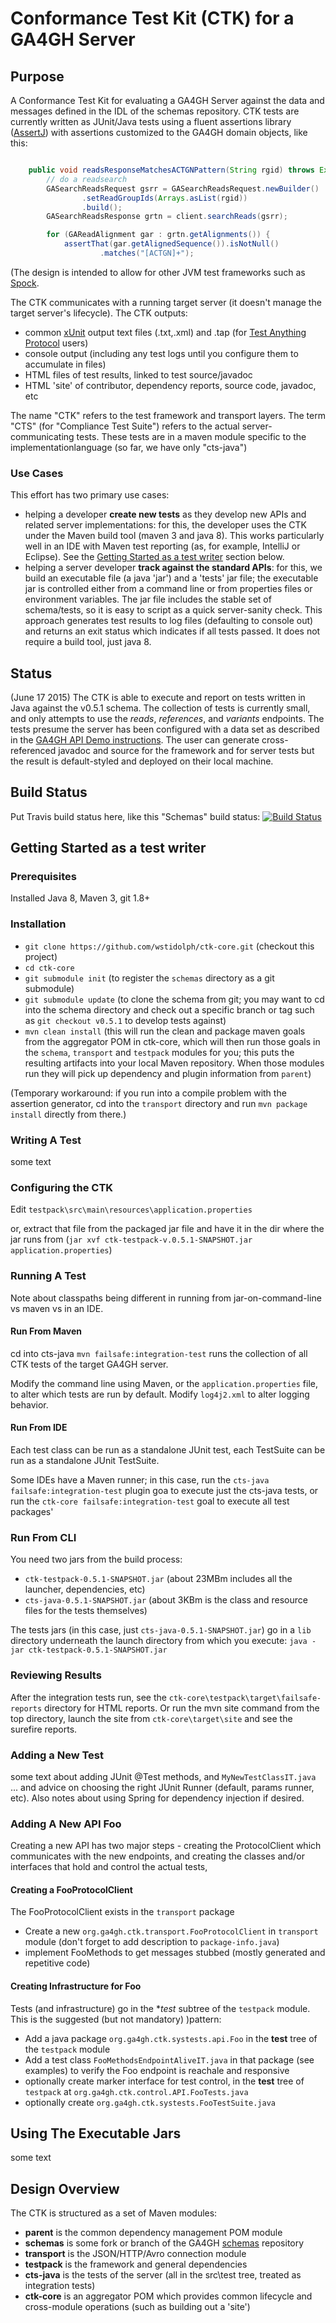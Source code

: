# Conformance Test Kit (CTK) for a GA4GH Server
## Purpose
A Conformance Test Kit for evaluating a GA4GH Server against the data and messages defined
in the IDL of the schemas repository. CTK tests are currently written as JUnit/Java tests using a
fluent assertions library ([AssertJ](http://joel-costigliola.github.io/assertj/)) with assertions
customized to the GA4GH domain objects, like this:

```java

    public void readsResponseMatchesACTGNPattern(String rgid) throws Exception {
        // do a readsearch
        GASearchReadsRequest gsrr = GASearchReadsRequest.newBuilder()
                .setReadGroupIds(Arrays.asList(rgid))
                .build();
        GASearchReadsResponse grtn = client.searchReads(gsrr);

        for (GAReadAlignment gar : grtn.getAlignments()) {
            assertThat(gar.getAlignedSequence()).isNotNull()
                    .matches("[ACTGN]+");
```

(The design is intended to allow for other JVM test frameworks such as [Spock](https://code.google.com/p/spock/).

The CTK communicates with a running target server (it doesn't manage the target server's lifecycle). The CTK outputs:

- common [xUnit]() output text files (.txt,.xml) and .tap (for [Test Anything Protocol](https://testanything.org/) users)
- console output (including any test logs until you configure them to accumulate in files)
- HTML files of test results, linked to test source/javadoc
- HTML 'site' of contributor, dependency reports, source code, javadoc, etc


The name "CTK" refers to the test framework and transport layers.
The term "CTS" (for "Compliance Test Suite") refers to the actual server-communicating tests. These tests are in
a maven module specific to the implementationlanguage (so far, we have only "cts-java")

### Use Cases
This effort has two primary use cases:

- helping a developer **create new tests** as they develop new APIs and related server implementations: for this,
the developer uses the CTK under the Maven build tool (maven 3 and java 8). This works particularly well in an IDE
with Maven test reporting (as, for example, IntelliJ or Eclipse). See the
 [Getting Started as a test writer](##getting-started-as-a-test-writer) section below.
- helping a server developer **track against the standard APIs**: for this, we build an executable file (a java 'jar')
and a 'tests' jar file; the executable jar is controlled either from a command line or from properties files or
environment variables. The jar file includes the stable set of schema/tests, so it is easy to script as a quick
server-sanity check. This approach generates test results to log files (defaulting to console out) and returns an
exit status which indicates if all tests passed. It does not require a build tool, just java 8.

## Status
(June 17 2015) The CTK is able to execute and report on tests written in Java against the v0.5.1 schema. The collection of tests is currently small, and only attempts to use the *reads*, *references*, and *variants* endpoints.
The tests presume the server has been configured with a data set as described in the
[GA4GH API Demo instructions](http://ga4gh-reference-implementation.readthedocs.org/en/stable/demo.html). The user can generate cross-referenced
javadoc and source for the framework and for server tests but the result is default-styled and deployed on their local
machine.

## Build Status
Put Travis build status here, like this "Schemas" build status:
[![Build Status](https://travis-ci.org/ga4gh/schemas.svg?branch=master)](https://travis-ci.org/ga4gh/schemas)

## Getting Started as a test writer

### Prerequisites
Installed Java 8, Maven 3, git 1.8+

### Installation

- `git clone https://github.com/wstidolph/ctk-core.git` (checkout this project)
- `cd ctk-core`
- `git submodule init` (to register the `schemas` directory as a git submodule)
- `git submodule update` (to clone the schema from git; you may want to cd into the schema directory and check out a specific branch or tag such as `git checkout v0.5.1` to develop tests against)
- `mvn clean install` (this will run the clean and package maven goals from the aggregator POM in ctk-core, which will then run those goals in the `schema`, `transport` and `testpack` modules for you; this puts the resulting artifacts into your local Maven repository. When those modules run they will pick up dependency and plugin information from `parent`)

(Temporary workaround: if you run into a compile problem with the assertion generator,
cd into the `transport` directory and run `mvn package install` directly from there.)

### Writing A Test

some text

### Configuring the CTK

Edit `testpack\src\main\resources\application.properties`

or, extract that file from the packaged jar file and have it in the dir where the jar runs from
(`jar xvf ctk-testpack-v.0.5.1-SNAPSHOT.jar application.properties`)


### Running A Test
Note about classpaths being different in running from jar-on-command-line vs maven vs in an IDE.

#### Run From Maven
cd into cts-java
`mvn failsafe:integration-test` runs the collection of all CTK tests of the target GA4GH server.

Modify the command line using Maven, or the `application.properties` file,  to alter which tests are run by default.
Modify `log4j2.xml` to alter logging behavior.

#### Run From IDE
Each test class can be run as a standalone JUnit test, each TestSuite can be run as a standalone JUnit TestSuite.

Some IDEs have a Maven runner; in this case, run the `cts-java failsafe:integration-test`
plugin goa to execute just the cts-java tests, or run the `ctk-core failsafe:integration-test` goal to execute all test
packages'

### Run From CLI
You need two jars from the build process:
- `ctk-testpack-0.5.1-SNAPSHOT.jar` (about 23MBm includes all the launcher, dependencies, etc)
- `cts-java-0.5.1-SNAPSHOT.jar` (about 3KBm is the class and resource files for the tests themselves)

The tests jars (in this case, just `cts-java-0.5.1-SNAPSHOT.jar`) go in a `lib` directory underneath the launch directory
from which you execute:
`java -jar ctk-testpack-0.5.1-SNAPSHOT.jar`

<discussion of where to put application.properties>

### Reviewing Results
After the integration tests run, see the `ctk-core\testpack\target\failsafe-reports` directory for HTML reports. Or
run the mvn site command from the top directory, launch the site from `ctk-core\target\site` and see the
 surefire reports.

### Adding a New Test

some text about adding JUnit @Test methods, and `MyNewTestClassIT.java` ... and advice on choosing the right JUnit Runner (default, params runner, etc). Also notes about using Spring for dependency injection if desired.

### Adding A New API Foo
Creating a new API has two major steps - creating the ProtocolClient which communicates with the new endpoints, and creating the classes and/or interfaces that hold and control the actual tests,
#### Creating a FooProtocolClient
The FooProtocolClient exists in the `transport` package
- Create a new `org.ga4gh.ctk.transport.FooProtocolClient` in `transport` module (don't forget to add description to `package-info.java`)
- implement FooMethods to get messages stubbed (mostly generated and repetitive code)
#### Creating Infrastructure for Foo
Tests (and infrastructure) go in the **test* subtree of the `testpack` module. This is the suggested (but not mandatory) )pattern:
- Add a java package `org.ga4gh.ctk.systests.api.Foo` in the **test** tree of the `testpack` module
- Add a test class `FooMethodsEndpointAliveIT.java` in that package (see examples) to verify the Foo endpoint is reachale and responsive
- optionally create marker interface for test control, in the **test** tree of `testpack` at `org.ga4gh.ctk.control.API.FooTests.java`
- optionally create `org.ga4gh.ctk.systests.FooTestSuite.java`

## Using The Executable Jars
some text

## Design Overview
The CTK is structured as a set of Maven modules:

- **parent** is the common dependency management POM module
- **schemas** is some fork or branch of the GA4GH [schemas](https://github.com/ga4gh/schemas) repository
- **transport** is the JSON/HTTP/Avro connection module
- **testpack** is the framework and general dependencies
- **cts-java** is the tests of the server (all in the src\test tree, treated as integration tests)
- **ctk-core** is an aggregator POM which provides common lifecycle and cross-module operations (such as building out a 'site')

